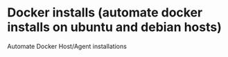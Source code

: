 # Docker installs (automate docker installs on ubuntu and debian hosts)
Automate Docker Host/Agent installations
